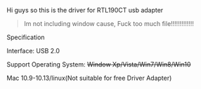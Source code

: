 Hi guys so this is the driver for RTL190CT usb adapter
> Im not including window cause, Fuck too much file!!!!!!!!!!!!!

Specification

Interface: USB 2.0

Support Operating System:
~~Window Xp/Vista/Win7/Win8/Win10~~

Mac 10.9-10.13/linux(Not suitable for free Driver Adapter)
